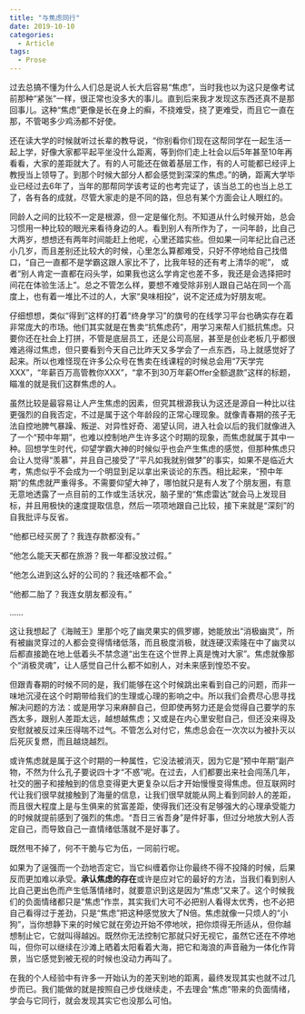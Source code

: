 ```yaml
---
title: "与焦虑同行"
date: 2019-10-10
categories:
  - Article
tags:
  - Prose
---
```


过去总搞不懂为什么人们总是说人长大后容易“焦虑”，当时我也以为这只是像考试前那种“紧张”一样，很正常也没多大的事儿。直到后来我才发现这东西还真不是那回事儿。这种“焦虑”更像是长在身上的癣，不挠难受，挠了更难受，而且它一直在那，不管喝多少鸡汤都不好使。

还在读大学的时候就听过长辈的教导说，“你别看你们现在这帮同学在一起生活一起上学，好像大家都平起平坐没什么距离，等到你们走上社会以后5年甚至10年再看看，大家的差距就大了。有的人可能还在做着基层工作，有的人可能都已经评上教授当上领导了。到那个时候大部分人都会感觉到深深的焦虑。”的确，距离大学毕业已经过去6年了，当年的那帮同学该考证的也考完证了，该当总工的也当上总工了，各有各的成就，尽管大家走的是不同的路，但总有某个方面会让人眼红的。

同龄人之间的比较不一定是根源，但一定是催化剂。不知道从什么时候开始，总会习惯用一种比较的眼光来看待身边的人。看到别人有所作为了，一问年龄，比自己大两岁，想想还有两年时间能赶上他呢，心里还踏实些。但如果一问年纪比自己还小几岁，而且差别还比较大的时候，心里怎么算都难受，只好不停地给自己找借口，“自己一直都不是学霸这跟人家比不了，比我年轻的还有考上清华的呢”， 或者“别人肯定一直都在闷头学，如果我也这么学肯定也差不多，我还是会选择把时间花在体验生活上”。总之不管怎么样，要想不难受除非别人跟自己站在同一个高度上，也有着一堆比不过的人，大家“臭味相投”，说不定还成为好朋友呢。

仔细想想，类似“得到”这样的打着“终身学习”的旗号的在线学习平台也确实存在着非常庞大的市场。他们其实就是在售卖“抗焦虑药”，用学习来帮人们抵抗焦虑。只要你还在社会上打拼，不管是底层员工，还是公司高层，甚至是创业老板几乎都很难逃得过焦虑，但只要看到今天自己比昨天又多学会了一点东西，马上就感觉好了起来。所以也难怪现在许多公众号在售卖在线课程的时候总会用“7天学完XXX”，“年薪百万高管教你XXX”，“拿不到30万年薪Offer全额退款”这样的标题，瞄准的就是我们这群焦虑的人。

虽然比较是最容易让人产生焦虑的因素，但究其根源我认为这还是源自一种比以往更强烈的自我否定，不过是属于这个年龄段的正常心理现象。就像青春期的孩子无法自控地脾气暴躁、叛逆、对异性好奇、渴望认同，进入社会以后的我们就像进入了一个“预中年期”，也难以控制地产生许多这个时期的现象，而焦虑就属于其中一种。回想学生时代，仰望学霸大神的时候似乎也会产生焦虑的感觉，但那种焦虑只会让人觉得“羡慕”，并且自己接受了“平凡如我就别做梦”的事实，如果不是临近大考，焦虑似乎不会成为一个明显到足以拿出来谈论的东西。相比起来，“预中年期”的焦虑就严重得多。不需要仰望大神了，哪怕就只是有人发了个朋友圈，有意无意地透露了一点目前的工作或生活状况，脑子里的“焦虑雷达”就会马上发现目标，并且用极快的速度提取信息，然后一项项地跟自己比较，接下来就是“深刻”的自我批评与反省。

“他都已经买房了？我连存款都没有。”

“他怎么能天天都在旅游？我一年都没放过假。”

“他怎么进到这么好的公司的？我还啥都不会。”

“他都二胎了？我连女朋友都没有。”

……

这让我想起了《海贼王》里那个吃了幽灵果实的佩罗娜，她能放出“消极幽灵”，所有被幽灵穿过的人都会变得情绪低落，而且极度消极，就连硬汉索隆在中了幽灵以后都直接跪在地上低着头不禁念道“出生在这个世界上真是愧对大家”。焦虑就像那个“消极灵魂”，让人感觉自己什么都不如别人，对未来感到惶恐不安。

但跟青春期的时候不同的是，我们能够在这个时候跳出来看到自己的问题，而非一味地沉浸在这个时期带给我们的生理或心理的影响之中。所以我们会费尽心思寻找解决问题的方法：或是用学习来麻醉自己，但即使再努力还是会觉得自己要学的东西太多，跟别人差距太远，越想越焦虑；又或是在内心里安慰自己，但还没来得及安慰就被反过来压得喘不过气。不管怎么对付它，焦虑总会在一次次以为被扑灭以后死灰复燃，而且越烧越烈。

或许焦虑就是属于这个时期的一种属性，它没法被消灭，因为它是“预中年期”副产物，不然为什么孔子要说四十才“不惑”呢。在过去，人们都要出来社会闯荡几年，社交的圈子和接触到的信息变得更大更复杂以后才开始慢慢变得焦虑。但互联网时代让我们很早就接触到了海量的信息，让我们很早就能从网上看到同龄人的差距，而且很大程度上是与生俱来的贫富差距，使得我们还没有足够强大的心理承受能力的时候就提前感到了强烈的焦虑。“吾日三省吾身”是件好事，但过分地放大别人否定自己，而导致自己一直情绪低落就不是好事了。

既然甩不掉了，何不干脆与它为伍，一同前行呢。

如果为了逞强而一个劲地否定它，当它纠缠着你让你最终不得不投降的时候，后果反而更加难以承受。**承认焦虑的存在**或许是应对它的最好的方法，当我们看到别人比自己更出色而产生低落情绪时，就要意识到这是因为“焦虑”又来了。这个时候我们的负面情绪都只是“焦虑”作祟，其实我们大可不必把别人看得太优秀，也不必把自己看得过于差劲，只是“焦虑”把这种感觉放大了N倍。焦虑就像一只烦人的“小狗”，当你想静下来的时候它就在旁边开始不停地吠，把你烦得无所适从，但你越想制止它，它就叫得越凶。既然你无法控制它那就只好无视它，虽然它还在不停地叫，但你可以继续在沙滩上晒着太阳看着大海，把它和海浪的声音融为一体化作背景，当它感觉到被无视的时候也没动力再叫了。

在我的个人经验中有许多一开始认为的差天别地的距离，最终发现其实也就不过几步而已。我们能做的就是按照自己步伐继续走，不去理会“焦虑”带来的负面情绪，学会与它同行，就会发现其实它也没那么可怕。
